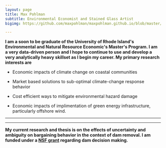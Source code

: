 ```yaml
---
layout: page
title: Max Pohlman
subtitle: Environmental Economist and Stained Glass Artist
bigimg: https://github.com/maxpohlman/maxpohlman.github.io/blob/master/img/stainedglass/waterlily.JPG?raw=true

---
```


**I am a soon to be graduate of the University of Rhode Island's Environmental and Natural Resource Economic's Master's Program.
I am a very data-driven person and I hope to continue to use and develop a very analytically heavy skillset as I begin my career.
 My primary research interests are**

* Economic impacts of climate change on coastal communities

* Market based solutions to sub-optimal climate-change response behavior

* Cost efficient ways to mitigate environmental hazard damage 

* Economic impacts of implimentation of green energy infrastructure, particularly offshore wind.

----
----

**My current research and thesis is on the effects of uncertainty and ambiguity
on bargaining behavior in the context of dam removal. I am funded under a [NSF grant](https://nsf.gov/awardsearch/showAward?AWD_ID=1539071)
regarding dam decision making.**

